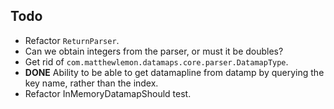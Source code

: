 ## Todo

* Refactor `ReturnParser`.
* Can we obtain integers from the parser, or must it be doubles?
* Get rid of `com.matthewlemon.datamaps.core.parser.DatamapType`.
* **DONE** Ability to be able to get datamapline from datamp by querying the key name, rather than the index.
* Refactor InMemoryDatamapShould test.